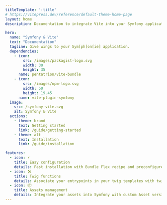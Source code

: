 ```yaml
---
titleTemplate: ':title'
# https://vitepress.dev/reference/default-theme-home-page
layout: home
description: Documentation to integrate Vite into your Symfony application.

hero:
  name: "Symfony & Vite"
  text: "Documentation"
  tagline: Give wings to your Sym[ph]on[ie] application.
  dependencies:
    - icon:
        src: /images/packagist-logo.svg
        width: 30
        height: 35
      name: pentatrion/vite-bundle
    - icon:
        src: /images/npm-logo.svg
        width: 50
        height: 19.45
      name: vite-plugin-symfony
  image:
    src: /symfony-vite.svg
    alt: Symfony & Vite
  actions:
    - theme: brand
      text: Getting started
      link: /guide/getting-started
    - theme: alt
      text: Installation
      link: /guide/installation

features:
  - icon: ⚡️
    title: Easy configuration
    details: Fast installation with Bundle Flex recipe and preconfigured Vite plugin.
  - icon: 🛠️
    title: Twig functions
    details: Associate your entrypoints in your twig templates with twig functions.
  - icon: 📦
    title: Assets management
    details: Integrate your assets into Symfony with custom Asset version Strategy.
---
```

